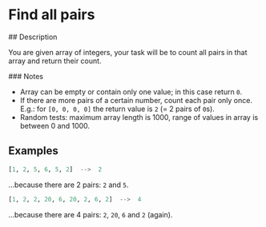 # Find all pairs

## Description

You are given array of integers, your task will be to count all pairs in that array and return their count.

### Notes

* Array can be empty or contain only one value; in this case return `0`.
* If there are more pairs of a certain number, count each pair only once. E.g.: for `[0, 0, 0, 0]` the return value is `2` (= 2 pairs of `0`s).
* Random tests: maximum array length is 1000, range of values in array is between 0 and 1000.

## Examples

```python
[1, 2, 5, 6, 5, 2]  -->  2
```

...because there are 2 pairs: `2` and `5`.

```python
[1, 2, 2, 20, 6, 20, 2, 6, 2]  -->  4
```

...because there are 4 pairs: `2`, `20`, `6` and `2` (again).

